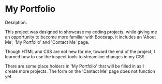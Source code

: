 # My Portfolio

Desription:

This project was designed to showcase my coding projects, while giving me an opportunity to become more familiar with Bootsrap. It includes an 'About Me', 'My Portfolio' and 'Contact Me' page.

Though HTML and CSS are not new for me, toward the end of the project, I learned how to use the inspect tools to streamline changes in my CSS.

There are some place holders in 'My Portfolio' that will be filled in as I create more projects. The form on the 'Cantact Me' page does not function yet.





